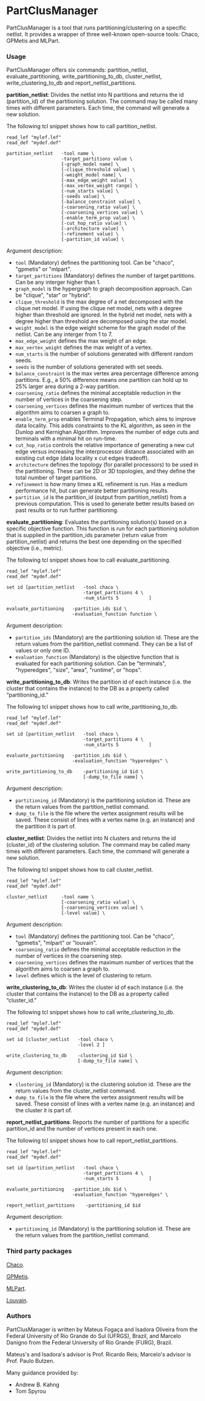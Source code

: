 # PartClusManager

PartClusManager is a tool that runs partitioning/clustering on a specific netlist. It provides a wrapper of three well-known open-source tools: Chaco, GPMetis and MLPart.

### Usage

PartClusManager offers six commands: partition_netlist, evaluate_partitioning, write_partitioning_to_db, cluster_netlist, write_clustering_to_db and report_netlist_partitions.

**partition_netlist**: Divides the netlist into N partitions and returns the id (partition_id) of the partitioning solution. The command may be called many times with different parameters. Each time, the command will generate a new solution.

The following tcl snippet shows how to call partition_netlist.

```
read_lef "mylef.lef"
read_def "mydef.def"

partition_netlist   -tool name \
                    -target_partitions value \
                    [-graph_model name] \
                    [-clique_threshold value] \
                    [-weight_model name] \
                    [-max_edge_weight value] \
                    [-max_vertex_weight range] \
                    [-num_starts value] \
                    [-seeds value] \
                    [-balance_constraint value] \
                    [-coarsening_ratio value] \
                    [-coarsening_vertices value] \
                    [-enable_term_prop value] \
                    [-cut_hop_ratio value] \
                    [-architecture value] \
                    [-refinement value] \
                    [-partition_id value] \

```

Argument description:
- ``tool`` (Mandatory) defines the partitioning tool. Can be "chaco", "gpmetis" or "mlpart".
- ``target_partitions`` (Mandatory) defines the number of target partitions. Can be any interger higher than 1.
- ``graph_model`` is the hypergraph to graph decomposition approach. Can be "clique", "star" or "hybrid".
- ``clique_threshold`` is the max degree of a net decomposed with the clique net model. If using the clique net model, nets with a degree higher than threshold are ignored. In the hybrid net model, nets with a degree higher than threshold are decomposed using the star model.
- ``weight_model`` is the edge weight scheme for the graph model of the netlist. Can be any interger from 1 to 7.
- ``max_edge_weight`` defines the max weight of an edge.
- ``max_vertex_weight`` defines the max weight of a vertex.
- ``num_starts`` is the number of solutions generated with different random seeds.
- ``seeds`` is the number of solutions generated with set seeds.
- ``balance_constraint`` is the max vertex area percentage difference among partitions. E.g., a 50% difference means one partition can hold up to 25% larger area during a 2-way partition.
- ``coarsening_ratio`` defines the minimal acceptable reduction in the number of vertices in the coarsening step.
- ``coarsening_vertices`` defines the maximum number of vertices that the algorithm aims to coarsen a graph to. 
- ``enable_term_prop`` enables Terminal Propagation, which aims to improve data locality. This adds constraints to the KL algorithm, as seen in the Dunlop and Kernighan Algorithm. Improves the number of edge cuts and terminals with a minimal hit on run-time.
- ``cut_hop_ratio`` controls the relative importance of generating a new cut edge versus increasing the interprocessor distance associated with an existing cut edge (data locality x cut edges tradeoff).
- ``architecture`` defines the topology (for parallel processors) to be used in the partitioning. These can be 2D or 3D topologies, and they define the total number of target partitions.
- ``refinement`` is how many times a KL refinement is run. Has a medium performance hit, but can generate better partitioning results.
- ``partition_id`` is the partition_id (output from partition_netlist) from a previous computation. This is used to generate better results based on past results or to run further partitioning.

**evaluate_partitioning**: Evaluates the partitioning solution(s) based on a specific objective function. This function is run for each partitioning solution that is supplied in the  partition_ids parameter (return value from partition_netlist) and returns the best one depending on the specified objective (i.e., metric).

The following tcl snippet shows how to call evaluate_partitioning.

```
read_lef "mylef.lef"
read_def "mydef.def"

set id [partition_netlist   -tool chaco \
                            -target_partitions 4 \
                            -num_starts 5           ]

evaluate_partitioning   -partition_ids $id \
                        -evaluation_function function \
```

Argument description:
- ``partition_ids`` (Mandatory) are the partitioning solution id. These are the return values from the partition_netlist command. They can be a list of values or only one ID.
- ``evaluation_function`` (Mandatory) is the objective function that is evaluated for each partitioning solution. Can be "terminals", "hyperedges", "size", "area", "runtime", or "hops".

**write_partitioning_to_db**: Writes the partition id of each instance (i.e. the cluster that contains the instance) to the DB as a property called “partitioning_id.”

The following tcl snippet shows how to call write_partitioning_to_db.

```
read_lef "mylef.lef"
read_def "mydef.def"

set id [partition_netlist   -tool chaco \
                            -target_partitions 4 \
                            -num_starts 5           ]

evaluate_partitioning   -partition_ids $id \
                        -evaluation_function "hyperedges" \

write_partitioning_to_db    -partitioning_id $id \
                            [-dump_to_file name] \
```

Argument description:
- ``partitioning_id`` (Mandatory) is the partitioning solution id. These are the return values from the partition_netlist command.
- ``dump_to_file`` is the file where the vertex assignment results will be saved. These consist of lines with a vertex name (e.g. an instance) and the partition it is part of.

**cluster_netlist**:  Divides the netlist into N clusters and returns the id (cluster_id) of the clustering solution. The command may be called many times with different parameters. Each time, the command will generate a new solution.

The following tcl snippet shows how to call cluster_netlist.

```
read_lef "mylef.lef"
read_def "mydef.def"

cluster_netlist     -tool name \
                    [-coarsening_ratio value] \
                    [-coarsening_vertices value] \
                    [-level value] \

```

Argument description:
- ``tool`` (Mandatory) defines the partitioning tool. Can be "chaco", "gpmetis", "mlpart" or "louvain".
- ``coarsening_ratio`` defines the minimal acceptable reduction in the number of vertices in the coarsening step.
- ``coarsening_vertices`` defines the maximum number of vertices that the algorithm aims to coarsen a graph to. 
- ``level`` defines which is the level of clustering to return.

**write_clustering_to_db**: Writes the cluster id of each instance (i.e. the cluster that contains the instance) to the DB as a property called “cluster_id.”

The following tcl snippet shows how to call write_clustering_to_db.

```
read_lef "mylef.lef"
read_def "mydef.def"

set id [cluster_netlist   -tool chaco \
                          -level 2 ]

write_clustering_to_db    -clustering_id $id \
                          [-dump_to_file name] \
```

Argument description:
- ``clustering_id`` (Mandatory) is the clustering solution id. These are the return values from the cluster_netlist command.
- ``dump_to_file`` is the file where the vertex assignment results will be saved. These consist of lines with a vertex name (e.g. an instance) and the cluster it is part of.

**report_netlist_partitions**: Reports the number of partitions for a specific partition_id and the number of vertices present in each one.

The following tcl snippet shows how to call report_netlist_partitions.

```
read_lef "mylef.lef"
read_def "mydef.def"

set id [partition_netlist   -tool chaco \
                            -target_partitions 4 \
                            -num_starts 5           ]

evaluate_partitioning   -partition_ids $id \
                        -evaluation_function "hyperedges" \

report_netlist_partitions    -partitioning_id $id 
```

Argument description:
- ``partitioning_id`` (Mandatory) is the partitioning solution id. These are the return values from the partition_netlist command.

### Third party packages

[Chaco](https://cfwebprod.sandia.gov/cfdocs/CompResearch/templates/insert/softwre.cfm?sw=36).

[GPMetis](http://glaros.dtc.umn.edu/gkhome/metis/metis/overview).

[MLPart](https://vlsicad.ucsd.edu/GSRC/bookshelf/Slots/Partitioning/MLPart/).

[Louvain](https://sourceforge.net/projects/louvain/).

### Authors

PartClusManager is written by Mateus Fogaça and Isadora Oliveira from the Federal University of Rio Grande do Sul (UFRGS), Brazil, and Marcelo Danigno from the Federal University of Rio Grande (FURG), Brazil.

Mateus's and Isadora's advisor is Prof. Ricardo Reis; Marcelo's advisor is Prof. Paulo Butzen.

Many guidance provided by:
*  Andrew B. Kahng
*  Tom Spyrou
